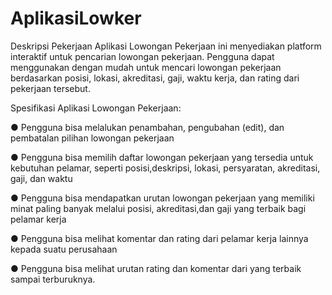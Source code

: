# AplikasiLowker

Deskripsi Pekerjaan
Aplikasi Lowongan Pekerjaan ini menyediakan platform interaktif untuk
pencarian lowongan pekerjaan. Pengguna dapat menggunakan dengan mudah untuk
mencari lowongan pekerjaan berdasarkan posisi, lokasi, akreditasi, gaji, waktu kerja,
dan rating dari pekerjaan tersebut.

Spesifikasi Aplikasi Lowongan Pekerjaan:

● Pengguna bisa melalukan penambahan, pengubahan (edit), dan pembatalan
pilihan lowongan pekerjaan

● Pengguna bisa memilih daftar lowongan pekerjaan yang tersedia untuk
kebutuhan pelamar, seperti posisi,deskripsi, lokasi, persyaratan, akreditasi,
gaji, dan waktu

● Pengguna bisa mendapatkan urutan lowongan pekerjaan yang memiliki minat
paling banyak melalui posisi, akreditasi,dan gaji yang terbaik bagi pelamar
kerja

● Pengguna bisa melihat komentar dan rating dari pelamar kerja lainnya
kepada suatu perusahaan

● Pengguna bisa melihat urutan rating dan komentar dari yang terbaik sampai
terburuknya.
